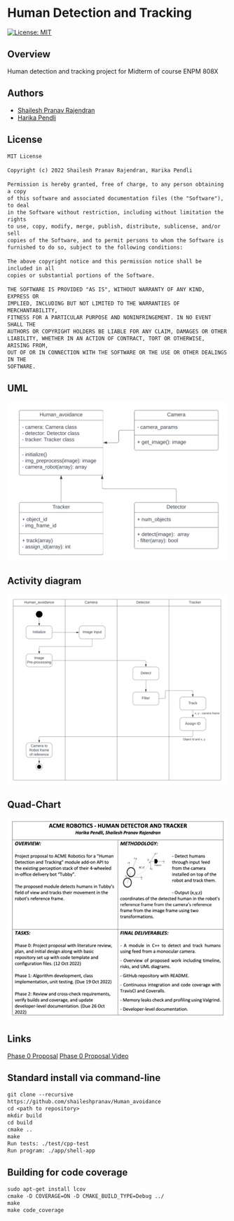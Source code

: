 # Human Detection and Tracking

[![License: MIT](https://img.shields.io/badge/License-MIT-green.svg)](https://opensource.org/licenses/MIT)
## Overview
Human detection and tracking project for Midterm of course ENPM 808X

## Authors
- [Shailesh Pranav Rajendran](https://github.com/shaileshpranav)
- [Harika Pendli](https://github.com/harika-pendli)

## License 
```
MIT License

Copyright (c) 2022 Shailesh Pranav Rajendran, Harika Pendli

Permission is hereby granted, free of charge, to any person obtaining a copy
of this software and associated documentation files (the "Software"), to deal
in the Software without restriction, including without limitation the rights
to use, copy, modify, merge, publish, distribute, sublicense, and/or sell
copies of the Software, and to permit persons to whom the Software is
furnished to do so, subject to the following conditions:

The above copyright notice and this permission notice shall be included in all
copies or substantial portions of the Software.

THE SOFTWARE IS PROVIDED "AS IS", WITHOUT WARRANTY OF ANY KIND, EXPRESS OR
IMPLIED, INCLUDING BUT NOT LIMITED TO THE WARRANTIES OF MERCHANTABILITY,
FITNESS FOR A PARTICULAR PURPOSE AND NONINFRINGEMENT. IN NO EVENT SHALL THE
AUTHORS OR COPYRIGHT HOLDERS BE LIABLE FOR ANY CLAIM, DAMAGES OR OTHER
LIABILITY, WHETHER IN AN ACTION OF CONTRACT, TORT OR OTHERWISE, ARISING FROM,
OUT OF OR IN CONNECTION WITH THE SOFTWARE OR THE USE OR OTHER DEALINGS IN THE
SOFTWARE.

```
## UML
<img title="UML" alt="UML diagram" src="uml/uml_diagram.svg">

## Activity diagram
<img title="Activity diagram" alt="Activity diagram" src="uml/activity_diagram.svg">

## Quad-Chart
<img title="Quad-Chart" alt="Quad-chart" src="uml/quad_chart.png">

## Links
[Phase 0 Proposal](https://github.com/shaileshpranav/Human_avoidance/blob/main/Proposal.pdf)
[Phase 0 Proposal Video](https://drive.google.com/file/d/1JcN-jdWsAfGG5XlVniN_F_-hbOWnSuIF/view?usp=sharing)


## Standard install via command-line
```
git clone --recursive https://github.com/shaileshpranav/Human_avoidance
cd <path to repository>
mkdir build
cd build
cmake ..
make
Run tests: ./test/cpp-test
Run program: ./app/shell-app
```

## Building for code coverage
```
sudo apt-get install lcov
cmake -D COVERAGE=ON -D CMAKE_BUILD_TYPE=Debug ../
make
make code_coverage
```
